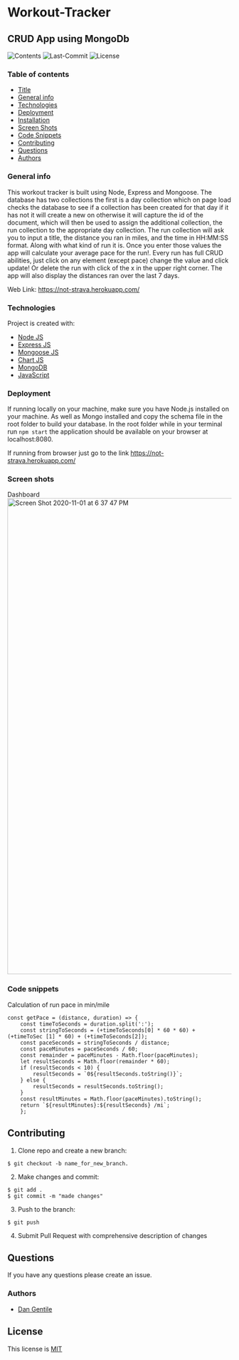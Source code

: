 # Workout-Tracker


## CRUD App using MongoDb 

![Contents](https://img.shields.io/github/languages/top/dan-gentile/workout-tracker)
![Last-Commit](https://img.shields.io/github/last-commit/dan-gentile/workout-tracker)
![License](https://img.shields.io/github/license/dan-gentile/workout-tracker)
​
### Table of contents
- [Title](#title)
- [General info](#general-info)
- [Technologies](#Technologies)
- [Deployment](#Deployment)
- [Installation](#installation)
- [Screen Shots](#Screen-shots)
- [Code Snippets](#Code-snippets)
- [Contributing](#contributing)
- [Questions](#questions)
- [Authors](#Authors)


### General info
This workout tracker is built using Node, Express and Mongoose. The database has two collections the first is a day collection which on page load checks the database to see if a collection has been created for that day if it has not it will create a new on otherwise it will capture the id of the document, which will then be used to assign the additional collection, the run collection to the appropriate day collection. The run collection will ask you to input a title, the distance you ran in miles, and the time in HH:MM:SS format. Along with what kind of run it is. Once you enter those values the app will calculate your average pace for the run!. Every run has full CRUD abilities, just click on any element (except pace) change the value and click update! Or delete the run with click of the x in the upper right corner. The app will also display the distances ran over the last 7 days. 


Web Link: <https://not-strava.herokuapp.com/>
​

### Technologies
Project is created with:
​
- [Node JS](https://nodejs.org/en/)
- [Express JS](https://expressjs.com/)
- [Mongoose JS](https://mongoosejs.com/)
- [Chart JS](https://www.chartjs.org/)
- [MongoDB](https://www.mongodb.com/)
- [JavaScript](https://www.javascript.com/)


### Deployment
If running locally on your machine, make sure you have Node.js installed on your machine. As well as Mongo installed and copy the schema file in the root folder to build your database. In the root folder while in your terminal run `npm start` the application should be available on your browser at localhost:8080. 

If running from browser just go to the link 
<https://not-strava.herokuapp.com/>



### Screen shots
Dashboard 
<img width="1068" alt="Screen Shot 2020-11-01 at 6 37 47 PM" src="https://user-images.githubusercontent.com/68626350/97824687-7da85c80-1c71-11eb-96d6-509feb0f0e54.png">


### Code snippets
Calculation of run pace in min/mile
~~~
const getPace = (distance, duration) => {
    const timeToSeconds = duration.split(':');
    const stringToSeconds = (+timeToSeconds[0] * 60 * 60) + (+timeToSec [1] * 60) + (+timeToSeconds[2]);
    const paceSeconds = stringToSeconds / distance;
    const paceMinutes = paceSeconds / 60;
    const remainder = paceMinutes - Math.floor(paceMinutes);
    let resultSeconds = Math.floor(remainder * 60); 
    if (resultSeconds < 10) {
        resultSeconds = `0${resultSeconds.toString()}`; 
    } else {
        resultSeconds = resultSeconds.toString();
    }
    const resultMinutes = Math.floor(paceMinutes).toString(); 
    return `${resultMinutes}:${resultSeconds} /mi`; 
    };
~~~


## Contributing 


1. Clone repo and create a new branch: 
~~~
$ git checkout -b name_for_new_branch.
~~~
2. Make changes and commit: 
~~~
$ git add . 
$ git commit -m "made changes"
~~~
3. Push to the branch:
~~~
$ git push
~~~
4. Submit Pull Request with comprehensive description of changes


## Questions 

If you have any questions please create an issue. 

### Authors
- [Dan Gentile](https://github.com/dan-gentile)
​
## License 

This license is [MIT](https://github.com/dan-gentile/workout-tracker/blob/main/LICENSE)


​
​
​
